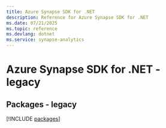 ```yaml
---
title: Azure Synapse SDK for .NET
description: Reference for Azure Synapse SDK for .NET
ms.date: 07/21/2025
ms.topic: reference
ms.devlang: dotnet
ms.service: synapse-analytics
---
```

# Azure Synapse SDK for .NET - legacy
## Packages - legacy
[!INCLUDE [packages](synapse-index.md)]